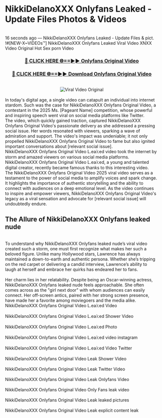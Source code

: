# NikkiDelanoXXX Onlyfans Leaked - Update Files Photos & Videos 
<br>
16 seconds ago — NikkiDelanoXXX Onlyfans Leaked - Update Files & pict. !#[NEW-X~VIDEOs™] NikkiDelanoXXX Onlyfans Leaked Viral Video XNXX Video Original Hot Sex porn Video
<br>
<div align="center">
<h3><a href="http://freeplayer.one?title=NikkiDelanoXXX&ref=25OR" rel="nofollow">🔴 CLICK HERE 🌐==►► Onlyfans Original Video</a></h3>
<h3><a href="http://freeplayer.one?title=NikkiDelanoXXX&ref=25OR" rel="nofollow">🔴 CLICK HERE 🌐==►► Download Onlyfans Original Video</a></h3>
<br>
<a href="http://freeplayer.one?title=NikkiDelanoXXX&ref=25OR" rel="nofollow" data-target="animated-image.originalLink"><img src="https://i.ibb.co.com/xMMVF88/686577567.gif" alt="Viral Video Original" style="max-width: 100%; display: inline-block;" data-target="animated-image.originalImage"></a>
</div>
<br>
In today's digital age, a single video can catapult an individual into internet stardom. Such was the case for NikkiDelanoXXX Onlyfans Original Video, a contestant in the 2025 Ms. [Pageant Name] competition, whose powerful and inspiring speech went viral on social media platforms like Twitter.
<br>
The video, which quickly gained traction, captured NikkiDelanoXXX Onlyfans Original Video's passionate delivery as she addressed a pressing social issue. Her words resonated with viewers, sparking a wave of admiration and support. The video's impact was undeniable; it not only propelled NikkiDelanoXXX Onlyfans Original Video to fame but also ignited important conversations about [relevant social issue].
<br>
NikkiDelanoXXX Onlyfans Original Video L.ea𝚔ed video took the internet by storm and amazed viewers on various social media platforms. NikkiDelanoXXX Onlyfans Original Video L.ea𝚔ed, a young and talented digital creator, recently became famous thanks to this interesting video.
<br>
The NikkiDelanoXXX Onlyfans Original Video 2025 viral video serves as a testament to the power of social media to amplify voices and spark change. It highlights the importance of authentic storytelling and the ability to connect with audiences on a deep emotional level. As the video continues to inspire and empower viewers, NikkiDelanoXXX Onlyfans Original Video's legacy as a viral sensation and advocate for [relevant social issue] will undoubtedly endure.
<br>
<h2>The Allure of NikkiDelanoXXX Onlyfans leaked nude</h2>
<br>
To understand why NikkiDelanoXXX Onlyfans leaked nude’s viral video created such a storm, one must first recognize what makes her such a beloved figure. Unlike many Hollywood stars, Lawrence has always maintained a down-to-earth and authentic persona. Whether she’s tripping on the red carpet or delivering a candid interview, Lawrence’s ability to laugh at herself and embrace her quirks has endeared her to fans.
<br><br>
Her charm lies in her relatability. Despite being an Oscar-winning actress, NikkiDelanoXXX Onlyfans leaked nude feels approachable. She often comes across as the "girl next door" with whom audiences can easily connect. Her off-screen antics, paired with her strong screen presence, have made her a favorite among moviegoers and the media alike.
<br>
NikkiDelanoXXX Onlyfans Original Video L.ea𝚔ed Video
<br><br>
NikkiDelanoXXX Onlyfans Original Video L.ea𝚔ed Shower Video
<br><br>
NikkiDelanoXXX Onlyfans Original Video L.ea𝚔ed Photo
<br><br>
NikkiDelanoXXX Onlyfans Original Video L.ea𝚔ed video instagram
<br><br>
NikkiDelanoXXX Onlyfans Original Video L.ea𝚔ed Video Twitter
<br><br>
NikkiDelanoXXX Onlyfans Original Video Leak Shower Video
<br><br>
NikkiDelanoXXX Onlyfans Original Video Leak Twitter Video
<br><br>
NikkiDelanoXXX Onlyfans Original Video Leak Onlyfans Video
<br><br>
NikkiDelanoXXX Onlyfans Original Video Only Fans leak video
<br><br>
NikkiDelanoXXX Onlyfans Original Video Leak leaked pictures
<br><br>
NikkiDelanoXXX Onlyfans Original Video Leak explicit content leak
